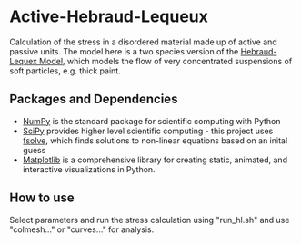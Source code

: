 # Active-Hebraud-Lequeux
Calculation of the stress in a disordered material made up of active and passive units. The model here is a two species version of the [Hebraud-Lequex Model](https://journals.aps.org/prl/abstract/10.1103/PhysRevLett.81.2934), which models the flow of very concentrated suspensions of soft particles, e.g. thick paint. 

## Packages and Dependencies
- [NumPy](https://numpy.org/) is the standard package for scientific computing with Python
- [SciPy](https://scipy.org/) provides higher level scientific computing - this project uses [fsolve](https://docs.scipy.org/doc/scipy/reference/generated/scipy.optimize.fsolve.html), which finds solutions to non-linear equations based on an inital guess 
- [Matplotlib](https://matplotlib.org/) is a comprehensive library for creating static, animated, and interactive visualizations in Python.

## How to use
Select parameters and run the stress calculation using "run_hl.sh" and use "colmesh..." or "curves..." for analysis. 




